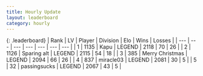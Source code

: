 ```yaml
---
title: Hourly Update
layout: leaderboard
category: hourly
---
```


{: .leaderboard}
| Rank | LV | Player | Division | Elo | Wins | Losses |
| --- | --- | --- | --- | --- | --- | --- |
| <span data-change="0">1</span> | 1135 | <span title="ID: 204953">Kapu</span> | LEGEND | <span data-change="0">2118</span> | <span data-change="0">70</span> | <span data-change="0">26</span> |
| <span data-change="0">2</span> | 1126 | <span title="ID: 203132">Sparing alt</span> | LEGEND | <span data-change="0">2115</span> | <span data-change="0">54</span> | <span data-change="0">18</span> |
| <span data-change="1">3</span> | 385 | <span title="ID: 382502">Merry Christmas</span> | LEGEND | <span data-change="14">2094</span> | <span data-change="2">66</span> | <span data-change="0">26</span> |
| <span data-change="-1">4</span> | 837 | <span title="ID: 416373">miracle03</span> | LEGEND | <span data-change="0">2081</span> | <span data-change="0">30</span> | <span data-change="0">5</span> |
| <span data-change="3">5</span> | 32 | <span title="ID: 337821">passingsucks</span> | LEGEND | <span data-change="6">2067</span> | <span data-change="7">43</span> | <span data-change="3">5</span> |